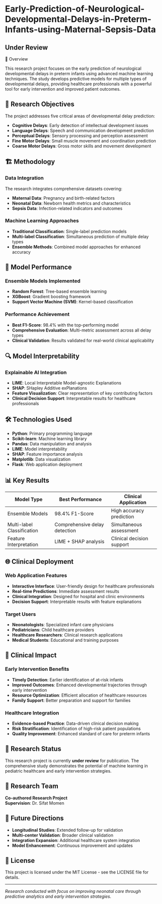 # Early-Prediction-of-Neurological-Developmental-Delays-in-Preterm-Infants-using-Maternal-Sepsis-Data

## Under Review

🔬 Overview

This research project focuses on the early prediction of neurological developmental delays in preterm infants using advanced machine learning techniques. The study develops predictive models for multiple types of developmental delays, providing healthcare professionals with a powerful tool for early intervention and improved patient outcomes.

## 🎯 Research Objectives

The project addresses five critical areas of developmental delay prediction:

- **Cognitive Delays**: Early detection of intellectual development issues
- **Language Delays**: Speech and communication development prediction
- **Perceptual Delays**: Sensory processing and perception assessment
- **Fine Motor Delays**: Small muscle movement and coordination prediction
- **Coarse Motor Delays**: Gross motor skills and movement development

## 🏗️ Methodology

### Data Integration
The research integrates comprehensive datasets covering:
- **Maternal Data**: Pregnancy and birth-related factors
- **Neonatal Data**: Newborn health metrics and characteristics
- **Sepsis Data**: Infection-related indicators and outcomes

### Machine Learning Approaches
- **Traditional Classification**: Single-label prediction models
- **Multi-label Classification**: Simultaneous prediction of multiple delay types
- **Ensemble Methods**: Combined model approaches for enhanced accuracy

## 🤖 Model Performance

### Ensemble Models Implemented
- **Random Forest**: Tree-based ensemble learning
- **XGBoost**: Gradient boosting framework
- **Support Vector Machine (SVM)**: Kernel-based classification

### Performance Achievement
- **Best F1-Score**: 98.4% with the top-performing model
- **Comprehensive Evaluation**: Multi-metric assessment across all delay types
- **Clinical Validation**: Results validated for real-world clinical applicability

## 🔍 Model Interpretability

### Explainable AI Integration
- **LIME**: Local Interpretable Model-agnostic Explanations
- **SHAP**: SHapley Additive exPlanations
- **Feature Visualization**: Clear representation of key contributing factors
- **Clinical Decision Support**: Interpretable results for healthcare professionals

## 🛠️ Technologies Used

- **Python**: Primary programming language
- **Scikit-learn**: Machine learning library
- **Pandas**: Data manipulation and analysis
- **LIME**: Model interpretability
- **SHAP**: Feature importance analysis
- **Matplotlib**: Data visualization
- **Flask**: Web application deployment

## 📊 Key Results

| Model Type | Best Performance | Clinical Application |
|------------|------------------|---------------------|
| Ensemble Models | 98.4% F1-Score | High accuracy prediction |
| Multi-label Classification | Comprehensive delay detection | Simultaneous assessment |
| Feature Interpretation | LIME + SHAP analysis | Clinical decision support |

## 🌐 Clinical Deployment

### Web Application Features
- **Interactive Interface**: User-friendly design for healthcare professionals
- **Real-time Predictions**: Immediate assessment results
- **Clinical Integration**: Designed for hospital and clinic environments
- **Decision Support**: Interpretable results with feature explanations

### Target Users
- **Neonatologists**: Specialized infant care physicians
- **Pediatricians**: Child healthcare providers
- **Healthcare Researchers**: Clinical research applications
- **Medical Students**: Educational and training purposes

## 🎯 Clinical Impact

### Early Intervention Benefits
- **Timely Detection**: Earlier identification of at-risk infants
- **Improved Outcomes**: Enhanced developmental trajectories through early intervention
- **Resource Optimization**: Efficient allocation of healthcare resources
- **Family Support**: Better preparation and support for families

### Healthcare Integration
- **Evidence-based Practice**: Data-driven clinical decision making
- **Risk Stratification**: Identification of high-risk patient populations
- **Quality Improvement**: Enhanced standard of care for preterm infants

## 📝 Research Status

This research project is currently **under review** for publication. The comprehensive study demonstrates the potential of machine learning in pediatric healthcare and early intervention strategies.

## 👥 Research Team

**Co-authored Research Project**  
**Supervision**: Dr. Sifat Momen

## 🔬 Future Directions

- **Longitudinal Studies**: Extended follow-up for validation
- **Multi-center Validation**: Broader clinical validation
- **Integration Expansion**: Additional healthcare system integration
- **Model Enhancement**: Continuous improvement and updates

## 📄 License

This project is licensed under the MIT License - see the LICENSE file for details.

---

*Research conducted with focus on improving neonatal care through predictive analytics and early intervention strategies.*
